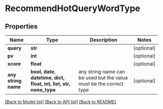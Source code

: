 # RecommendHotQueryWordType


## Properties
Name | Type | Description | Notes
------------ | ------------- | ------------- | -------------
**query** | **str** |  | [optional] 
**pv** | **int** |  | [optional] 
**score** | **float** |  | [optional] 
**any string name** | **bool, date, datetime, dict, float, int, list, str, none_type** | any string name can be used but the value must be the correct type | [optional]

[[Back to Model list]](../README.md#documentation-for-models) [[Back to API list]](../README.md#documentation-for-api-endpoints) [[Back to README]](../README.md)


